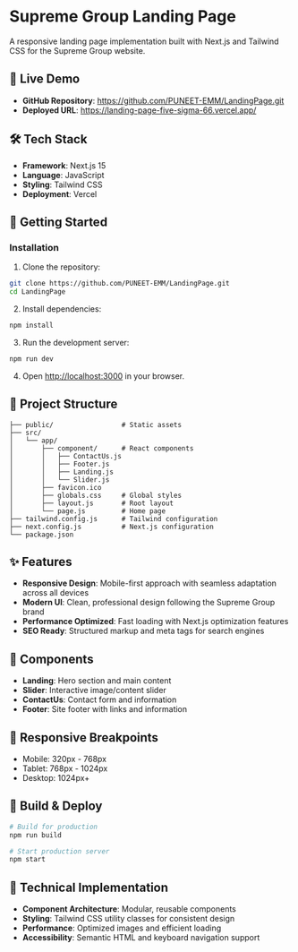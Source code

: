 # Supreme Group Landing Page

A responsive landing page implementation built with Next.js and Tailwind CSS for the Supreme Group website.

## 🚀 Live Demo

- **GitHub Repository**: https://github.com/PUNEET-EMM/LandingPage.git
- **Deployed URL**: https://landing-page-five-sigma-66.vercel.app/

## 🛠 Tech Stack

- **Framework**: Next.js 15
- **Language**: JavaScript
- **Styling**: Tailwind CSS
- **Deployment**: Vercel

## 🚀 Getting Started

### Installation

1. Clone the repository:
```bash
git clone https://github.com/PUNEET-EMM/LandingPage.git
cd LandingPage
```

2. Install dependencies:
```bash
npm install
```

3. Run the development server:
```bash
npm run dev
```

4. Open [http://localhost:3000](http://localhost:3000) in your browser.

## 📁 Project Structure

```
├── public/                 # Static assets
├── src/
│   └── app/
│       ├── component/      # React components
│       │   ├── ContactUs.js
│       │   ├── Footer.js
│       │   ├── Landing.js
│       │   └── Slider.js
│       ├── favicon.ico
│       ├── globals.css     # Global styles
│       ├── layout.js       # Root layout
│       └── page.js         # Home page
├── tailwind.config.js      # Tailwind configuration
├── next.config.js          # Next.js configuration
└── package.json
```

## ✨ Features

- **Responsive Design**: Mobile-first approach with seamless adaptation across all devices
- **Modern UI**: Clean, professional design following the Supreme Group brand
- **Performance Optimized**: Fast loading with Next.js optimization features
- **SEO Ready**: Structured markup and meta tags for search engines

## 🎯 Components

- **Landing**: Hero section and main content
- **Slider**: Interactive image/content slider
- **ContactUs**: Contact form and information
- **Footer**: Site footer with links and information

## 📱 Responsive Breakpoints

- Mobile: 320px - 768px
- Tablet: 768px - 1024px
- Desktop: 1024px+

## 🚀 Build & Deploy

```bash
# Build for production
npm run build

# Start production server
npm start
```

## 📝 Technical Implementation

- **Component Architecture**: Modular, reusable components
- **Styling**: Tailwind CSS utility classes for consistent design
- **Performance**: Optimized images and efficient loading
- **Accessibility**: Semantic HTML and keyboard navigation support

